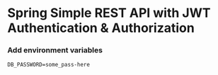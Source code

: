 # Spring Simple REST API with JWT Authentication & Authorization 

### Add environment variables
```
DB_PASSWORD=some_pass-here
```

